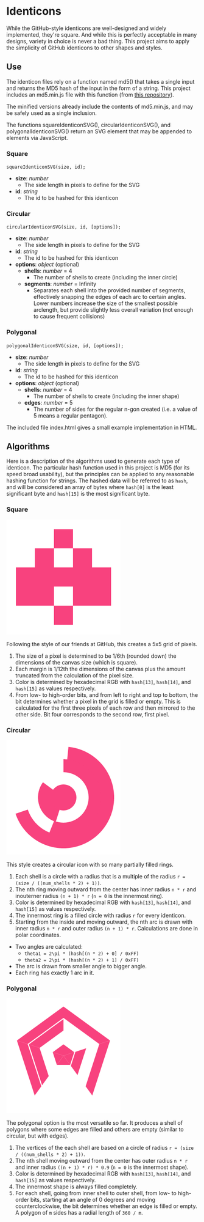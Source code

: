 # Identicons
While the GitHub-style identicons are well-designed and widely implemented, they're square. And while this is perfectly acceptable in many designs, variety in choice is never a bad thing. This project aims to apply the simplicity of GitHub identicons to other shapes and styles.

## Use
The identicon files rely on a function named md5() that takes a single input and returns the MD5 hash of the input in the form of a string. This project includes an md5.min.js file with this function (from [this repository](https://github.com/Zunawe/md5-js)).

The minified versions already include the contents of md5.min.js, and may be safely used as a single inclusion.

The functions squareIdenticonSVG(), circularIdenticonSVG(), and polygonalIdenticonSVG() return an SVG element that may be appended to elements via JavaScript.

### Square
```
squareIdenticonSVG(size, id);
```
* **size**: *number*
  * The side length in pixels to define for the SVG
* **id**: *string*
  * The id to be hashed for this identicon

### Circular
```
circularIdenticonSVG(size, id, [options]);
```
* **size**: *number*
  * The side length in pixels to define for the SVG
* **id**: *string*
  * The id to be hashed for this identicon
* **options**: *object* (optional)
  * **shells**: *number* = 4
    * The number of shells to create (including the inner circle)
  * **segments**: *number* = Infinity
    * Separates each shell into the provided number of segments, effectively snapping the edges of each arc to certain angles. Lower numbers increase the size of the smallest possible arclength, but provide slightly less overall variation (not enough to cause frequent collisions)

### Polygonal
```
polygonalIdenticonSVG(size, id, [options]);
```
* **size**: *number*
  * The side length in pixels to define for the SVG
* **id**: *string*
  * The id to be hashed for this identicon
* **options**: *object* (optional)
  * **shells**: *number* = 4
    * The number of shells to create (including the inner shape)
  * **edges**: *number* = 5
    * The number of sides for the regular n-gon created (i.e. a value of 5 means a regular pentagon).

The included file index.html gives a small example implementation in HTML.

## Algorithms
Here is a description of the algorithms used to generate each type of identicon. The particular hash function used in this project is MD5 (for its speed broad usability), but the principles can be applied to any reasonable hashing function for strings. The hashed data will be referred to as `hash`, and will be considered an array of bytes where `hash[0]` is the least significant byte and `hash[15]` is the most significant byte.

### Square
![Square Identicon Example](./examples/boxy.png "Boxy")

Following the style of our friends at GitHub, this creates a 5x5 grid of pixels.

1. The size of a pixel is determined to be 1/6th (rounded down) the dimensions of the canvas size (which is square).
2. Each margin is 1/12th the dimensions of the canvas plus the amount truncated from the calculation of the pixel size.
3. Color is determined by hexadecimal RGB with `hash[13]`, `hash[14]`, and `hash[15]` as values respectively.
4. From low- to high-order bits, and from left to right and top to bottom, the bit determines whether a pixel in the grid is filled or empty. This is calculated for the first three pixels of each row and then mirrored to the other side. Bit four corresponds to the second row, first pixel.

### Circular
![Circular Identicon Example](./examples/curvy.png "Curvy")

This style creates a circular icon with so many partially filled rings.

1. Each shell is a circle with a radius that is a multiple of the radius `r = (size / ((num_shells * 2) + 1))`.
2. The nth ring moving outward from the center has inner radius `n * r` and inouterner radius `(n + 1) * r` (`n = 0` is the innermost ring).
3. Color is determined by hexadecimal RGB with `hash[13]`, `hash[14]`, and `hash[15]` as values respectively.
4. The innermost ring is a filled circle with radius `r` for every identicon.
5. Starting from the inside and moving outward, the nth arc is drawn with inner radius `n * r` and outer radius `(n + 1) * r`. Calculations are done in polar coordinates.
  * Two angles are calculated:
    * ```theta1 = 2\pi * (hash[(n * 2) + 0] / 0xFF)```
    * ```theta2 = 2\pi * (hash[(n * 2) + 1] / 0xFF)```
  * The arc is drawn from smaller angle to bigger angle.
  * Each ring has exactly 1 arc in it.

### Polygonal
![Polygonal Identicon Example](./examples/poly.png "Poly")

The polygonal option is the most versatile so far. It produces a shell of polygons where some edges are filled and others are empty (similar to circular, but with edges).

1. The vertices of the each shell are based on a circle of radius `r = (size / ((num_shells * 2) + 1))`.
2. The nth shell moving outward from the center has outer radius `n * r` and inner radius `((n + 1) * r) * 0.9` (`n = 0` is the innermost shape).
3. Color is determined by hexadecimal RGB with `hash[13]`, `hash[14]`, and `hash[15]` as values respectively.
4. The innermost shape is always filled completely.
5. For each shell, going from inner shell to outer shell, from low- to high-order bits, starting at an angle of 0 degrees and moving counterclockwise, the bit determines whether an edge is filled or empty. A polygon of `m` sides has a radial length of `360 / m`.
